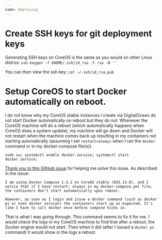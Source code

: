 ```yaml
---
name: Deploying
---
```


# Create SSH keys for git deployment keys

Generating SSH keys on CoreOS is the same as you would on other Linux distros: `ssh-keygen -f $HOME/.ssh/id_rsa -t rsa -N ''`

You can then view the ssh key: `cat ~/.ssh/id_rsa.pub`

# Setup CoreOS to start Docker automatically on reboot.

I do not know why my CoreOS stable instances I create via DigitalOcean do not start Docker automatically on reboot but they do not. Whenever the CoreOS machine will do a reboot (which automatically happens when CoreOS does a system update), my machine will go down and Docker will not restart when the machine comes back up resulting in my containers not starting automatically (assuming I set `restart=always` when I ran the `docker` command or in my docker compose file(s)).

```
sudo su; systemctl enable docker.service; systemctl start docker.service;
```

[Thank you to this GitHub issue](https://github.com/docker/compose/issues/3241#issuecomment-206925136) for helping me solve this issue. As described in the issue:

```
I am using Docker Compose 1.5.2 on CoreOS stable (835.13.0), and I notice that if I have restart: always in my docker-compose.yml file, the containers don't start automatically upon reboot.

However, as soon as I login and issue a docker command (such as docker ps or even docker version) the containers start up as expected. It's like I have to call docker once before compose kicks in.
```

That is what I was going through. This command seems to fix it for me. I would check the logs in my CoreOS machine to find that after a reboot, the Docker engine would not start. Then when it did (after I issued a `docker ps` command) it would show in the logs a reboot. 
